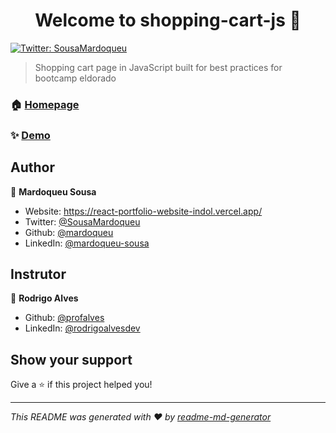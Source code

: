 <h1 align="center">Welcome to shopping-cart-js 👋</h1>
<p>
  <a href="https://twitter.com/SousaMardoqueu" target="_blank">
    <img alt="Twitter: SousaMardoqueu" src="https://img.shields.io/twitter/follow/SousaMardoqueu.svg?style=social" />
  </a>
</p>

> Shopping cart page in JavaScript built for best practices for bootcamp eldorado

### 🏠 [Homepage](https://github.com/Mardoqueu/shopping-cart-js)

### ✨ [Demo](https://shopping-cart-js-orpin.vercel.app/)

## Author

👤 **Mardoqueu Sousa**

* Website: https://react-portfolio-website-indol.vercel.app/
* Twitter: [@SousaMardoqueu](https://twitter.com/SousaMardoqueu)
* Github: [@mardoqueu](https://github.com/mardoqueu)
* LinkedIn: [@mardoqueu-sousa](https://linkedin.com/in/mardoqueu-sousa)

## Instrutor

👤 **Rodrigo Alves**


* Github: [@profalves](https://github.com/profalves)
* LinkedIn: [@rodrigoalvesdev](https://linkedin.com/in/rodrigoalvesdev)

## Show your support

Give a ⭐️ if this project helped you!

***
_This README was generated with ❤️ by [readme-md-generator](https://github.com/kefranabg/readme-md-generator)_
